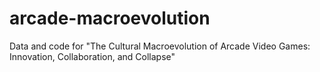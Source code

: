 # arcade-macroevolution
Data and code for "The Cultural Macroevolution of Arcade Video Games: Innovation, Collaboration, and Collapse"
